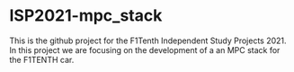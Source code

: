# ISP2021-mpc_stack
This is the github project for the F1Tenth Independent Study Projects 2021. In this project we are focusing on the development of a an MPC stack for the F1TENTH car.
